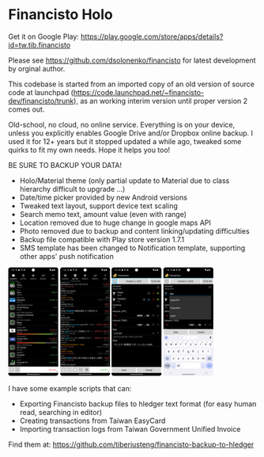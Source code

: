 # Financisto Holo

Get it on Google Play: https://play.google.com/store/apps/details?id=tw.tib.financisto

Please see https://github.com/dsolonenko/financisto for latest development by 
orginal author.

This codebase is started from an imported copy of an old version of source code 
at launchpad (https://code.launchpad.net/~financisto-dev/financisto/trunk), as 
an working interim version until proper version 2 comes out.

Old-school, no cloud, no online service. Everything is on your device, unless you explicitly enables
Google Drive and/or Dropbox online backup. I used it for 12+ years but it stopped updated a while ago,
tweaked some quirks to fit my own needs. Hope it helps you too!

BE SURE TO BACKUP YOUR DATA!

* Holo/Material theme (only partial update to Material due to class hierarchy difficult to upgrade ...)
* Date/time picker provided by new Android versions
* Tweaked text layout, support device text scaling
* Search memo text, amount value (even with range)
* Location removed due to huge change in google maps API
* Photo removed due to backup and content linking/updating difficulties
* Backup file compatible with Play store version 1.7.1
* SMS template has been changed to Notification template, supporting other apps' push notification

<p>
<img alt="Account list" src="docs/screenshots/accounts.png" width="20%" />
<img alt="Blotter" src="docs/screenshots/blotter.png" width="20%" />
<img alt="Transaction" src="docs/screenshots/transaction.png" width="20%" />
<img alt="Entity Autocomplete" src="docs/screenshots/autocomplete.png" width="20%" />
</p>

I have some example scripts that can:

* Exporting Financisto backup files to hledger text format (for easy human read, searching in editor)
* Creating transactions from Taiwan EasyCard
* Importing transaction logs from Taiwan Government Unified Invoice

Find them at: https://github.com/tiberiusteng/financisto-backup-to-hledger